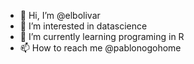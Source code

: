 - 👋 Hi, I’m @elbolivar
- 👀 I’m interested in datascience
- 🌱 I’m currently learning  programing in R
- 📫 How to reach me @pablonogohome

<!---
elbolivar/elbolivar is a ✨ special ✨ repository because its `README.md` (this file) appears on your GitHub profile.
You can click the Preview link to take a look at your changes.
--->
